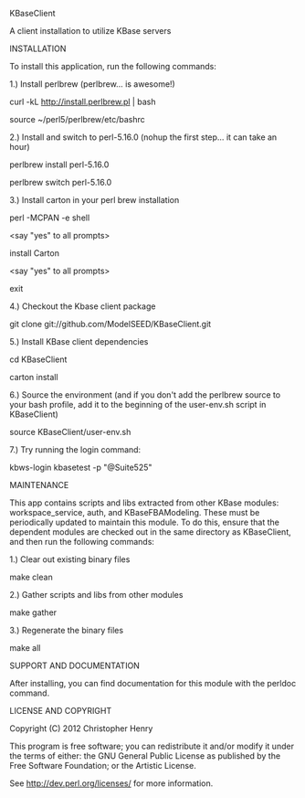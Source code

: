 KBaseClient

A client installation to utilize KBase servers

INSTALLATION

To install this application, run the following commands:

1.) Install perlbrew (perlbrew… is awesome!)

curl -kL http://install.perlbrew.pl | bash

source ~/perl5/perlbrew/etc/bashrc

2.) Install and switch to perl-5.16.0 (nohup the first step… it can take an hour)

perlbrew install perl-5.16.0

perlbrew switch perl-5.16.0

3.) Install carton in your perl brew installation

perl -MCPAN -e shell

<say "yes" to all prompts>

install Carton

<say "yes" to all prompts>

exit

4.) Checkout the Kbase client package

git clone git://github.com/ModelSEED/KBaseClient.git

5.) Install KBase client dependencies

cd KBaseClient

carton install

6.) Source the environment (and if you don't add the perlbrew source to your bash profile, add it to the beginning of the user-env.sh script in KBaseClient)

source KBaseClient/user-env.sh

7.) Try running the login command:

kbws-login kbasetest -p "@Suite525"

MAINTENANCE

This app contains scripts and libs extracted from other KBase modules: workspace_service, auth, and KBaseFBAModeling. These must be periodically updated to maintain this module. To do this, ensure that the dependent modules are checked out in the same directory as KBaseClient, and then run the following commands:

1.) Clear out existing binary files

make clean

2.) Gather scripts and libs from other modules

make gather

3.) Regenerate the binary files

make all

SUPPORT AND DOCUMENTATION

After installing, you can find documentation for this module with the
perldoc command.

LICENSE AND COPYRIGHT

Copyright (C) 2012 Christopher Henry

This program is free software; you can redistribute it and/or modify it
under the terms of either: the GNU General Public License as published
by the Free Software Foundation; or the Artistic License.

See http://dev.perl.org/licenses/ for more information.
